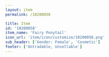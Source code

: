 ```yaml
---
layout: item
permalink: /10200058

title: Item
id: '10200058'
item_name: 'Fairy Ponytail'
icon_url: 'item/icon/customize/10200058.png'
sub_header: ['Gender: Female', 'Cosmetic']
footer: ['Untradable, Unsellable']
---
```

